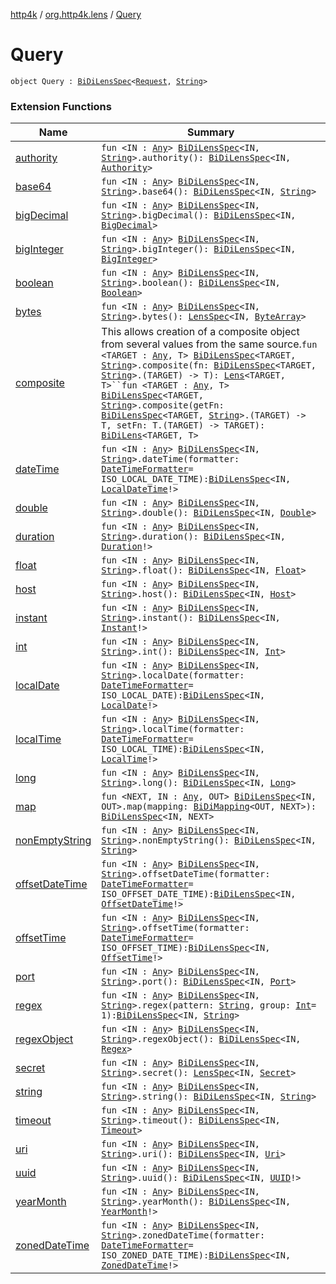 [http4k](../index.md) / [org.http4k.lens](index.md) / [Query](./-query.md)

# Query

`object Query : `[`BiDiLensSpec`](-bi-di-lens-spec/index.md)`<`[`Request`](../org.http4k.core/-request/index.md)`, `[`String`](https://kotlinlang.org/api/latest/jvm/stdlib/kotlin/-string/index.html)`>`

### Extension Functions

| Name | Summary |
|---|---|
| [authority](authority.md) | `fun <IN : `[`Any`](https://kotlinlang.org/api/latest/jvm/stdlib/kotlin/-any/index.html)`> `[`BiDiLensSpec`](-bi-di-lens-spec/index.md)`<IN, `[`String`](https://kotlinlang.org/api/latest/jvm/stdlib/kotlin/-string/index.html)`>.authority(): `[`BiDiLensSpec`](-bi-di-lens-spec/index.md)`<IN, `[`Authority`](../org.http4k.cloudnative.env/-authority/index.md)`>` |
| [base64](base64.md) | `fun <IN : `[`Any`](https://kotlinlang.org/api/latest/jvm/stdlib/kotlin/-any/index.html)`> `[`BiDiLensSpec`](-bi-di-lens-spec/index.md)`<IN, `[`String`](https://kotlinlang.org/api/latest/jvm/stdlib/kotlin/-string/index.html)`>.base64(): `[`BiDiLensSpec`](-bi-di-lens-spec/index.md)`<IN, `[`String`](https://kotlinlang.org/api/latest/jvm/stdlib/kotlin/-string/index.html)`>` |
| [bigDecimal](big-decimal.md) | `fun <IN : `[`Any`](https://kotlinlang.org/api/latest/jvm/stdlib/kotlin/-any/index.html)`> `[`BiDiLensSpec`](-bi-di-lens-spec/index.md)`<IN, `[`String`](https://kotlinlang.org/api/latest/jvm/stdlib/kotlin/-string/index.html)`>.bigDecimal(): `[`BiDiLensSpec`](-bi-di-lens-spec/index.md)`<IN, `[`BigDecimal`](https://docs.oracle.com/javase/9/docs/api/java/math/BigDecimal.html)`>` |
| [bigInteger](big-integer.md) | `fun <IN : `[`Any`](https://kotlinlang.org/api/latest/jvm/stdlib/kotlin/-any/index.html)`> `[`BiDiLensSpec`](-bi-di-lens-spec/index.md)`<IN, `[`String`](https://kotlinlang.org/api/latest/jvm/stdlib/kotlin/-string/index.html)`>.bigInteger(): `[`BiDiLensSpec`](-bi-di-lens-spec/index.md)`<IN, `[`BigInteger`](https://docs.oracle.com/javase/9/docs/api/java/math/BigInteger.html)`>` |
| [boolean](boolean.md) | `fun <IN : `[`Any`](https://kotlinlang.org/api/latest/jvm/stdlib/kotlin/-any/index.html)`> `[`BiDiLensSpec`](-bi-di-lens-spec/index.md)`<IN, `[`String`](https://kotlinlang.org/api/latest/jvm/stdlib/kotlin/-string/index.html)`>.boolean(): `[`BiDiLensSpec`](-bi-di-lens-spec/index.md)`<IN, `[`Boolean`](https://kotlinlang.org/api/latest/jvm/stdlib/kotlin/-boolean/index.html)`>` |
| [bytes](bytes.md) | `fun <IN : `[`Any`](https://kotlinlang.org/api/latest/jvm/stdlib/kotlin/-any/index.html)`> `[`BiDiLensSpec`](-bi-di-lens-spec/index.md)`<IN, `[`String`](https://kotlinlang.org/api/latest/jvm/stdlib/kotlin/-string/index.html)`>.bytes(): `[`LensSpec`](-lens-spec/index.md)`<IN, `[`ByteArray`](https://kotlinlang.org/api/latest/jvm/stdlib/kotlin/-byte-array/index.html)`>` |
| [composite](composite.md) | This allows creation of a composite object from several values from the same source.`fun <TARGET : `[`Any`](https://kotlinlang.org/api/latest/jvm/stdlib/kotlin/-any/index.html)`, T> `[`BiDiLensSpec`](-bi-di-lens-spec/index.md)`<TARGET, `[`String`](https://kotlinlang.org/api/latest/jvm/stdlib/kotlin/-string/index.html)`>.composite(fn: `[`BiDiLensSpec`](-bi-di-lens-spec/index.md)`<TARGET, `[`String`](https://kotlinlang.org/api/latest/jvm/stdlib/kotlin/-string/index.html)`>.(TARGET) -> T): `[`Lens`](-lens/index.md)`<TARGET, T>``fun <TARGET : `[`Any`](https://kotlinlang.org/api/latest/jvm/stdlib/kotlin/-any/index.html)`, T> `[`BiDiLensSpec`](-bi-di-lens-spec/index.md)`<TARGET, `[`String`](https://kotlinlang.org/api/latest/jvm/stdlib/kotlin/-string/index.html)`>.composite(getFn: `[`BiDiLensSpec`](-bi-di-lens-spec/index.md)`<TARGET, `[`String`](https://kotlinlang.org/api/latest/jvm/stdlib/kotlin/-string/index.html)`>.(TARGET) -> T, setFn: T.(TARGET) -> TARGET): `[`BiDiLens`](-bi-di-lens/index.md)`<TARGET, T>` |
| [dateTime](date-time.md) | `fun <IN : `[`Any`](https://kotlinlang.org/api/latest/jvm/stdlib/kotlin/-any/index.html)`> `[`BiDiLensSpec`](-bi-di-lens-spec/index.md)`<IN, `[`String`](https://kotlinlang.org/api/latest/jvm/stdlib/kotlin/-string/index.html)`>.dateTime(formatter: `[`DateTimeFormatter`](https://docs.oracle.com/javase/9/docs/api/java/time/format/DateTimeFormatter.html)` = ISO_LOCAL_DATE_TIME): `[`BiDiLensSpec`](-bi-di-lens-spec/index.md)`<IN, `[`LocalDateTime`](https://docs.oracle.com/javase/9/docs/api/java/time/LocalDateTime.html)`!>` |
| [double](double.md) | `fun <IN : `[`Any`](https://kotlinlang.org/api/latest/jvm/stdlib/kotlin/-any/index.html)`> `[`BiDiLensSpec`](-bi-di-lens-spec/index.md)`<IN, `[`String`](https://kotlinlang.org/api/latest/jvm/stdlib/kotlin/-string/index.html)`>.double(): `[`BiDiLensSpec`](-bi-di-lens-spec/index.md)`<IN, `[`Double`](https://kotlinlang.org/api/latest/jvm/stdlib/kotlin/-double/index.html)`>` |
| [duration](duration.md) | `fun <IN : `[`Any`](https://kotlinlang.org/api/latest/jvm/stdlib/kotlin/-any/index.html)`> `[`BiDiLensSpec`](-bi-di-lens-spec/index.md)`<IN, `[`String`](https://kotlinlang.org/api/latest/jvm/stdlib/kotlin/-string/index.html)`>.duration(): `[`BiDiLensSpec`](-bi-di-lens-spec/index.md)`<IN, `[`Duration`](https://docs.oracle.com/javase/9/docs/api/java/time/Duration.html)`!>` |
| [float](float.md) | `fun <IN : `[`Any`](https://kotlinlang.org/api/latest/jvm/stdlib/kotlin/-any/index.html)`> `[`BiDiLensSpec`](-bi-di-lens-spec/index.md)`<IN, `[`String`](https://kotlinlang.org/api/latest/jvm/stdlib/kotlin/-string/index.html)`>.float(): `[`BiDiLensSpec`](-bi-di-lens-spec/index.md)`<IN, `[`Float`](https://kotlinlang.org/api/latest/jvm/stdlib/kotlin/-float/index.html)`>` |
| [host](host.md) | `fun <IN : `[`Any`](https://kotlinlang.org/api/latest/jvm/stdlib/kotlin/-any/index.html)`> `[`BiDiLensSpec`](-bi-di-lens-spec/index.md)`<IN, `[`String`](https://kotlinlang.org/api/latest/jvm/stdlib/kotlin/-string/index.html)`>.host(): `[`BiDiLensSpec`](-bi-di-lens-spec/index.md)`<IN, `[`Host`](../org.http4k.cloudnative.env/-host/index.md)`>` |
| [instant](instant.md) | `fun <IN : `[`Any`](https://kotlinlang.org/api/latest/jvm/stdlib/kotlin/-any/index.html)`> `[`BiDiLensSpec`](-bi-di-lens-spec/index.md)`<IN, `[`String`](https://kotlinlang.org/api/latest/jvm/stdlib/kotlin/-string/index.html)`>.instant(): `[`BiDiLensSpec`](-bi-di-lens-spec/index.md)`<IN, `[`Instant`](https://docs.oracle.com/javase/9/docs/api/java/time/Instant.html)`!>` |
| [int](int.md) | `fun <IN : `[`Any`](https://kotlinlang.org/api/latest/jvm/stdlib/kotlin/-any/index.html)`> `[`BiDiLensSpec`](-bi-di-lens-spec/index.md)`<IN, `[`String`](https://kotlinlang.org/api/latest/jvm/stdlib/kotlin/-string/index.html)`>.int(): `[`BiDiLensSpec`](-bi-di-lens-spec/index.md)`<IN, `[`Int`](https://kotlinlang.org/api/latest/jvm/stdlib/kotlin/-int/index.html)`>` |
| [localDate](local-date.md) | `fun <IN : `[`Any`](https://kotlinlang.org/api/latest/jvm/stdlib/kotlin/-any/index.html)`> `[`BiDiLensSpec`](-bi-di-lens-spec/index.md)`<IN, `[`String`](https://kotlinlang.org/api/latest/jvm/stdlib/kotlin/-string/index.html)`>.localDate(formatter: `[`DateTimeFormatter`](https://docs.oracle.com/javase/9/docs/api/java/time/format/DateTimeFormatter.html)` = ISO_LOCAL_DATE): `[`BiDiLensSpec`](-bi-di-lens-spec/index.md)`<IN, `[`LocalDate`](https://docs.oracle.com/javase/9/docs/api/java/time/LocalDate.html)`!>` |
| [localTime](local-time.md) | `fun <IN : `[`Any`](https://kotlinlang.org/api/latest/jvm/stdlib/kotlin/-any/index.html)`> `[`BiDiLensSpec`](-bi-di-lens-spec/index.md)`<IN, `[`String`](https://kotlinlang.org/api/latest/jvm/stdlib/kotlin/-string/index.html)`>.localTime(formatter: `[`DateTimeFormatter`](https://docs.oracle.com/javase/9/docs/api/java/time/format/DateTimeFormatter.html)` = ISO_LOCAL_TIME): `[`BiDiLensSpec`](-bi-di-lens-spec/index.md)`<IN, `[`LocalTime`](https://docs.oracle.com/javase/9/docs/api/java/time/LocalTime.html)`!>` |
| [long](long.md) | `fun <IN : `[`Any`](https://kotlinlang.org/api/latest/jvm/stdlib/kotlin/-any/index.html)`> `[`BiDiLensSpec`](-bi-di-lens-spec/index.md)`<IN, `[`String`](https://kotlinlang.org/api/latest/jvm/stdlib/kotlin/-string/index.html)`>.long(): `[`BiDiLensSpec`](-bi-di-lens-spec/index.md)`<IN, `[`Long`](https://kotlinlang.org/api/latest/jvm/stdlib/kotlin/-long/index.html)`>` |
| [map](map.md) | `fun <NEXT, IN : `[`Any`](https://kotlinlang.org/api/latest/jvm/stdlib/kotlin/-any/index.html)`, OUT> `[`BiDiLensSpec`](-bi-di-lens-spec/index.md)`<IN, OUT>.map(mapping: `[`BiDiMapping`](-bi-di-mapping/index.md)`<OUT, NEXT>): `[`BiDiLensSpec`](-bi-di-lens-spec/index.md)`<IN, NEXT>` |
| [nonEmptyString](non-empty-string.md) | `fun <IN : `[`Any`](https://kotlinlang.org/api/latest/jvm/stdlib/kotlin/-any/index.html)`> `[`BiDiLensSpec`](-bi-di-lens-spec/index.md)`<IN, `[`String`](https://kotlinlang.org/api/latest/jvm/stdlib/kotlin/-string/index.html)`>.nonEmptyString(): `[`BiDiLensSpec`](-bi-di-lens-spec/index.md)`<IN, `[`String`](https://kotlinlang.org/api/latest/jvm/stdlib/kotlin/-string/index.html)`>` |
| [offsetDateTime](offset-date-time.md) | `fun <IN : `[`Any`](https://kotlinlang.org/api/latest/jvm/stdlib/kotlin/-any/index.html)`> `[`BiDiLensSpec`](-bi-di-lens-spec/index.md)`<IN, `[`String`](https://kotlinlang.org/api/latest/jvm/stdlib/kotlin/-string/index.html)`>.offsetDateTime(formatter: `[`DateTimeFormatter`](https://docs.oracle.com/javase/9/docs/api/java/time/format/DateTimeFormatter.html)` = ISO_OFFSET_DATE_TIME): `[`BiDiLensSpec`](-bi-di-lens-spec/index.md)`<IN, `[`OffsetDateTime`](https://docs.oracle.com/javase/9/docs/api/java/time/OffsetDateTime.html)`!>` |
| [offsetTime](offset-time.md) | `fun <IN : `[`Any`](https://kotlinlang.org/api/latest/jvm/stdlib/kotlin/-any/index.html)`> `[`BiDiLensSpec`](-bi-di-lens-spec/index.md)`<IN, `[`String`](https://kotlinlang.org/api/latest/jvm/stdlib/kotlin/-string/index.html)`>.offsetTime(formatter: `[`DateTimeFormatter`](https://docs.oracle.com/javase/9/docs/api/java/time/format/DateTimeFormatter.html)` = ISO_OFFSET_TIME): `[`BiDiLensSpec`](-bi-di-lens-spec/index.md)`<IN, `[`OffsetTime`](https://docs.oracle.com/javase/9/docs/api/java/time/OffsetTime.html)`!>` |
| [port](port.md) | `fun <IN : `[`Any`](https://kotlinlang.org/api/latest/jvm/stdlib/kotlin/-any/index.html)`> `[`BiDiLensSpec`](-bi-di-lens-spec/index.md)`<IN, `[`String`](https://kotlinlang.org/api/latest/jvm/stdlib/kotlin/-string/index.html)`>.port(): `[`BiDiLensSpec`](-bi-di-lens-spec/index.md)`<IN, `[`Port`](../org.http4k.cloudnative.env/-port/index.md)`>` |
| [regex](regex.md) | `fun <IN : `[`Any`](https://kotlinlang.org/api/latest/jvm/stdlib/kotlin/-any/index.html)`> `[`BiDiLensSpec`](-bi-di-lens-spec/index.md)`<IN, `[`String`](https://kotlinlang.org/api/latest/jvm/stdlib/kotlin/-string/index.html)`>.regex(pattern: `[`String`](https://kotlinlang.org/api/latest/jvm/stdlib/kotlin/-string/index.html)`, group: `[`Int`](https://kotlinlang.org/api/latest/jvm/stdlib/kotlin/-int/index.html)` = 1): `[`BiDiLensSpec`](-bi-di-lens-spec/index.md)`<IN, `[`String`](https://kotlinlang.org/api/latest/jvm/stdlib/kotlin/-string/index.html)`>` |
| [regexObject](regex-object.md) | `fun <IN : `[`Any`](https://kotlinlang.org/api/latest/jvm/stdlib/kotlin/-any/index.html)`> `[`BiDiLensSpec`](-bi-di-lens-spec/index.md)`<IN, `[`String`](https://kotlinlang.org/api/latest/jvm/stdlib/kotlin/-string/index.html)`>.regexObject(): `[`BiDiLensSpec`](-bi-di-lens-spec/index.md)`<IN, `[`Regex`](https://kotlinlang.org/api/latest/jvm/stdlib/kotlin.text/-regex/index.html)`>` |
| [secret](secret.md) | `fun <IN : `[`Any`](https://kotlinlang.org/api/latest/jvm/stdlib/kotlin/-any/index.html)`> `[`BiDiLensSpec`](-bi-di-lens-spec/index.md)`<IN, `[`String`](https://kotlinlang.org/api/latest/jvm/stdlib/kotlin/-string/index.html)`>.secret(): `[`LensSpec`](-lens-spec/index.md)`<IN, `[`Secret`](../org.http4k.cloudnative.env/-secret/index.md)`>` |
| [string](string.md) | `fun <IN : `[`Any`](https://kotlinlang.org/api/latest/jvm/stdlib/kotlin/-any/index.html)`> `[`BiDiLensSpec`](-bi-di-lens-spec/index.md)`<IN, `[`String`](https://kotlinlang.org/api/latest/jvm/stdlib/kotlin/-string/index.html)`>.string(): `[`BiDiLensSpec`](-bi-di-lens-spec/index.md)`<IN, `[`String`](https://kotlinlang.org/api/latest/jvm/stdlib/kotlin/-string/index.html)`>` |
| [timeout](timeout.md) | `fun <IN : `[`Any`](https://kotlinlang.org/api/latest/jvm/stdlib/kotlin/-any/index.html)`> `[`BiDiLensSpec`](-bi-di-lens-spec/index.md)`<IN, `[`String`](https://kotlinlang.org/api/latest/jvm/stdlib/kotlin/-string/index.html)`>.timeout(): `[`BiDiLensSpec`](-bi-di-lens-spec/index.md)`<IN, `[`Timeout`](../org.http4k.cloudnative.env/-timeout/index.md)`>` |
| [uri](uri.md) | `fun <IN : `[`Any`](https://kotlinlang.org/api/latest/jvm/stdlib/kotlin/-any/index.html)`> `[`BiDiLensSpec`](-bi-di-lens-spec/index.md)`<IN, `[`String`](https://kotlinlang.org/api/latest/jvm/stdlib/kotlin/-string/index.html)`>.uri(): `[`BiDiLensSpec`](-bi-di-lens-spec/index.md)`<IN, `[`Uri`](../org.http4k.core/-uri/index.md)`>` |
| [uuid](uuid.md) | `fun <IN : `[`Any`](https://kotlinlang.org/api/latest/jvm/stdlib/kotlin/-any/index.html)`> `[`BiDiLensSpec`](-bi-di-lens-spec/index.md)`<IN, `[`String`](https://kotlinlang.org/api/latest/jvm/stdlib/kotlin/-string/index.html)`>.uuid(): `[`BiDiLensSpec`](-bi-di-lens-spec/index.md)`<IN, `[`UUID`](https://docs.oracle.com/javase/9/docs/api/java/util/UUID.html)`!>` |
| [yearMonth](year-month.md) | `fun <IN : `[`Any`](https://kotlinlang.org/api/latest/jvm/stdlib/kotlin/-any/index.html)`> `[`BiDiLensSpec`](-bi-di-lens-spec/index.md)`<IN, `[`String`](https://kotlinlang.org/api/latest/jvm/stdlib/kotlin/-string/index.html)`>.yearMonth(): `[`BiDiLensSpec`](-bi-di-lens-spec/index.md)`<IN, `[`YearMonth`](https://docs.oracle.com/javase/9/docs/api/java/time/YearMonth.html)`!>` |
| [zonedDateTime](zoned-date-time.md) | `fun <IN : `[`Any`](https://kotlinlang.org/api/latest/jvm/stdlib/kotlin/-any/index.html)`> `[`BiDiLensSpec`](-bi-di-lens-spec/index.md)`<IN, `[`String`](https://kotlinlang.org/api/latest/jvm/stdlib/kotlin/-string/index.html)`>.zonedDateTime(formatter: `[`DateTimeFormatter`](https://docs.oracle.com/javase/9/docs/api/java/time/format/DateTimeFormatter.html)` = ISO_ZONED_DATE_TIME): `[`BiDiLensSpec`](-bi-di-lens-spec/index.md)`<IN, `[`ZonedDateTime`](https://docs.oracle.com/javase/9/docs/api/java/time/ZonedDateTime.html)`!>` |
